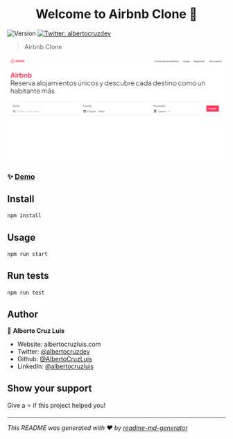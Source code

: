<h1 align="center">Welcome to Airbnb Clone 👋</h1>
<p>
  <img alt="Version" src="https://img.shields.io/badge/version-1.0.0-blue.svg?cacheSeconds=2592000" />
  <a href="https://twitter.com/albertocruzdev" target="_blank">
    <img alt="Twitter: albertocruzdev" src="https://img.shields.io/twitter/follow/albertocruzdev.svg?style=social" />
  </a>
</p>

> Airbnb Clone

<a href="https://airbnbclonetbd.vercel.app" target="_blank">
    <img alt="DefiBank: Landing" src="public/assets/images/LandingPage.png" />
</a>

### ✨ [Demo](https://airbnbclonetbd.vercel.app)

## Install

```sh
npm install
```

## Usage

```sh
npm run start
```

## Run tests

```sh
npm run test
```

## Author

👤 **Alberto Cruz Luis**

* Website: albertocruzluis.com
* Twitter: [@albertocruzdev](https://twitter.com/albertocruzdev)
* Github: [@AlbertoCruzLuis](https://github.com/AlbertoCruzLuis)
* LinkedIn: [@albertocruzluis](https://linkedin.com/in/albertocruzluis)

## Show your support

Give a ⭐️ if this project helped you!

***
_This README was generated with ❤️ by [readme-md-generator](https://github.com/kefranabg/readme-md-generator)_